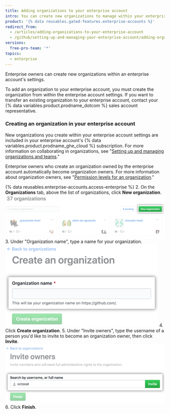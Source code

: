```yaml
---
title: Adding organizations to your enterprise account
intro: You can create new organizations to manage within your enterprise account.
product: '{% data reusables.gated-features.enterprise-accounts %}'
redirect_from:
  - /articles/adding-organizations-to-your-enterprise-account
  - /github/setting-up-and-managing-your-enterprise-account/adding-organizations-to-your-enterprise-account
versions:
  free-pro-team: '*'
topics:
  - enterprise
---
```


Enterprise owners can create new organizations within an enterprise account's settings.

To add an organization to your enterprise account, you must create the organization from within the enterprise account settings. If you want to transfer an existing organization to your enterprise account, contact your {% data variables.product.prodname_dotcom %} sales account representative.

### Creating an organization in your enterprise account

New organizations you create within your enterprise account settings are included in your enterprise account's {% data variables.product.prodname_ghe_cloud %} subscription. For more information on collaborating in organizations, see "[Setting up and managing organizations and teams](/categories/setting-up-and-managing-organizations-and-teams)."

Enterprise owners who create an organization owned by the enterprise account automatically become organization owners. For more information about organization owners, see "[Permission levels for an organization](/articles/permission-levels-for-an-organization)."

{% data reusables.enterprise-accounts.access-enterprise %}
2. On the **Organizations** tab, above the list of organizations, click **New organization**.
  ![New organization button](/assets/images/help/business-accounts/enterprise-account-add-org.png)
3. Under "Organization name", type a name for your organization.
  ![Field to type a new organization name](/assets/images/help/business-accounts/new-organization-name-field.png)
4. Click **Create organization**.
5. Under "Invite owners", type the username of a person you'd like to invite to become an organization owner, then click **Invite**.
  ![Organization owner search field and Invite button](/assets/images/help/business-accounts/invite-org-owner.png)
6. Click **Finish**.
